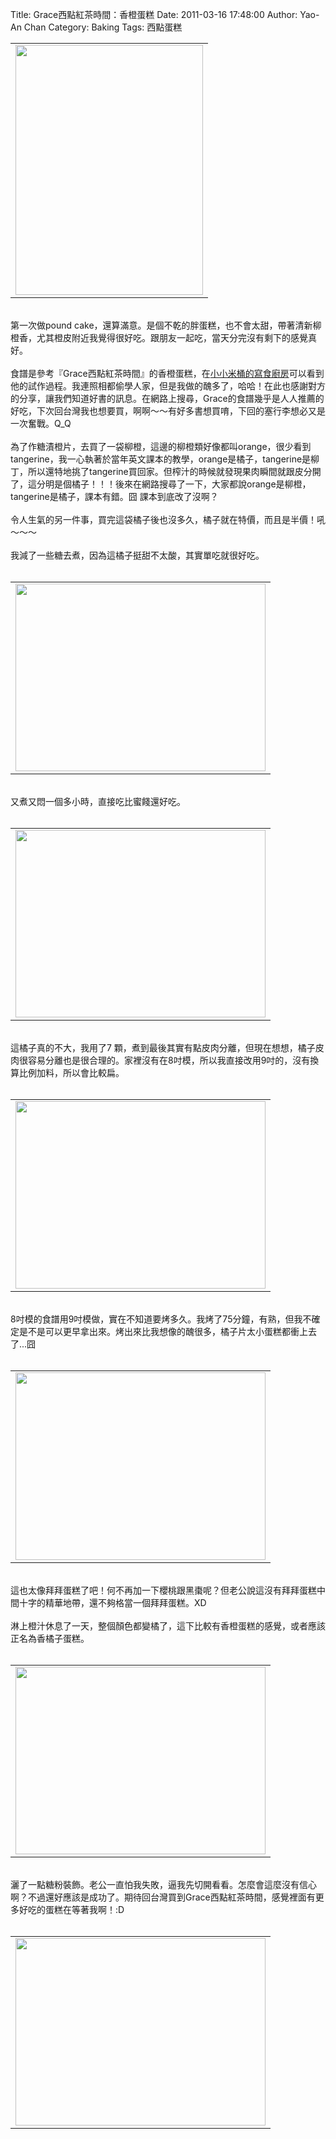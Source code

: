 Title: Grace西點紅茶時間：香橙蛋糕
Date: 2011-03-16 17:48:00
Author: Yao-An Chan
Category: Baking
Tags: 西點蛋糕


<div class='post'>
<center><table style="width: auto;"><tbody><tr><td><a href="https://picasaweb.google.com/lh/photo/gMe2uW8jNEfBzOGloa3uaA?feat=embedwebsite"><img height="400" src="https://lh3.googleusercontent.com/_mvtDPM7iODU/TXvnclOx_nI/AAAAAAAAJ-s/GGsiyNCFCKc/s400/P1010705.jpg" width="300" /></a></td></tr></tbody></table></center><br />第一次做pound cake，還算滿意。是個不乾的胖蛋糕，也不會太甜，帶著清新柳橙香，尤其橙皮附近我覺得很好吃。跟朋友一起吃，當天分完沒有剩下的感覺真好。<br /><br />食譜是參考『Grace西點紅茶時間』的香橙蛋糕，在<a href="http://www.wretch.cc/blog/mitong/22949269">小小米桶的寫食廚房</a>可以看到他的試作過程。我連照相都偷學人家，但是我做的醜多了，哈哈！在此也感謝對方的分享，讓我們知道好書的訊息。在網路上搜尋，Grace的食譜幾乎是人人推薦的好吃，下次回台灣我也想要買，啊啊～～有好多書想買唷，下回的塞行李想必又是一次奮戰。Q_Q<br /><br />為了作糖漬橙片，去買了一袋柳橙，這邊的柳橙類好像都叫orange，很少看到tangerine，我一心執著於當年英文課本的教學，orange是橘子，tangerine是柳丁，所以還特地挑了tangerine買回家。但榨汁的時候就發現果肉瞬間就跟皮分開了，這分明是個橘子！！！後來在網路搜尋了一下，大家都說orange是柳橙，tangerine是橘子，課本有錯。囧 課本到底改了沒啊？<br /><br />令人生氣的另一件事，買完這袋橘子後也沒多久，橘子就在特價，而且是半價！吼～～～<br /><br />我減了一些糖去煮，因為這橘子挺甜不太酸，其實單吃就很好吃。<br /><br /><center><table style="width: auto;"><tbody><tr><td><a href="https://picasaweb.google.com/lh/photo/Z0hsuQUdrnTlal1uLUxm6w?feat=embedwebsite"><img height="300" src="https://lh5.googleusercontent.com/_mvtDPM7iODU/TXvnZ31qGuI/AAAAAAAAJ-U/2OPPbPHhguU/s400/P1010692.jpg" width="400" /></a></td></tr></tbody></table></center><br />又煮又悶一個多小時，直接吃比蜜餞還好吃。<br /><br /><center><table style="width: auto;"><tbody><tr><td><a href="https://picasaweb.google.com/lh/photo/sMVvNOwWtkY1tEYwHVJ1bA?feat=embedwebsite"><img height="300" src="https://lh6.googleusercontent.com/_mvtDPM7iODU/TXvnavcoMtI/AAAAAAAAJ-c/3vZQExWi15c/s400/P1010695.jpg" width="400" /></a></td></tr></tbody></table></center><br />這橘子真的不大，我用了7 顆，煮到最後其實有點皮肉分離，但現在想想，橘子皮肉很容易分離也是很合理的。家裡沒有在8吋模，所以我直接改用9吋的，沒有換算比例加料，所以會比較扁。<br /><br /><center><table style="width: auto;"><tbody><tr><td><a href="https://picasaweb.google.com/lh/photo/R29y4ucQzqYvVDoRR2FCWQ?feat=embedwebsite"><img height="300" src="https://lh5.googleusercontent.com/_mvtDPM7iODU/TXvnZrSvJQI/AAAAAAAAJ-Q/wV7kPm5-9fc/s400/P1010691.jpg" width="400" /></a></td></tr></tbody></table></center><br />8吋模的食譜用9吋模做，實在不知道要烤多久。我烤了75分鐘，有熟，但我不確定是不是可以更早拿出來。烤出來比我想像的醜很多，橘子片太小蛋糕都衝上去了...囧<br /><br /><center><table style="width: auto;"><tbody><tr><td><a href="https://picasaweb.google.com/lh/photo/LTT3wzsvrw3s4nCkRdvQQA?feat=embedwebsite"><img height="300" src="https://lh4.googleusercontent.com/_mvtDPM7iODU/TXvnb8j5tfI/AAAAAAAAJ-g/NDJQvGvw2V4/s400/P1010697.jpg" width="400" /></a></td></tr></tbody></table></center><br />這也太像拜拜蛋糕了吧！何不再加一下櫻桃跟黑棗呢？但老公說這沒有拜拜蛋糕中間十字的精華地帶，還不夠格當一個拜拜蛋糕。XD<br /><br />淋上橙汁休息了一天，整個顏色都變橘了，這下比較有香橙蛋糕的感覺，或者應該正名為香橘子蛋糕。<br /><br /><center><table style="width: auto;"><tbody><tr><td><a href="https://picasaweb.google.com/lh/photo/gBncrgsb0viZgOVyZgYevg?feat=embedwebsite"><img height="300" src="https://lh6.googleusercontent.com/_mvtDPM7iODU/TXvncEhm7JI/AAAAAAAAJ-o/yWWK2UFq-YA/s400/P1010704.jpg" width="400" /></a></td></tr></tbody></table></center><br />灑了一點糖粉裝飾。老公一直怕我失敗，逼我先切開看看。怎麼會這麼沒有信心啊？不過還好應該是成功了。期待回台灣買到Grace西點紅茶時間，感覺裡面有更多好吃的蛋糕在等著我啊！:D<br /><br /><center><table style="width: auto;"><tbody><tr><td><a href="https://picasaweb.google.com/lh/photo/bCE1-aRYk5o4--yXgdzQTQ?feat=embedwebsite"><img height="300" src="https://lh5.googleusercontent.com/_mvtDPM7iODU/TXvnc2WKoBI/AAAAAAAAJ-w/8Q5yqcpUOpY/s400/P1010707.jpg" width="400" /></a></td></tr></tbody></table></center></div>
